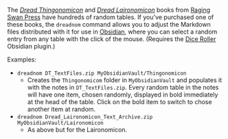 The _[Dread Thingonomicon](https://www.ragingswanpress.com/system-neutral/the-dread-thingonomicon)_ and _[Dread Laironomicon](https://www.ragingswanpress.com/system-neutral/dread-laironomicon)_ books from [Raging Swan Press](https://www.ragingswanpress.com/) have hundreds of random tables. If you've purchased one of these books, the `dreadnom` command allows you to adjust the Markdown files distributed with it for use in [Obsidian](https://obsidian.md/), where you can select a random entry from any table with the click of the mouse. (Requires the [Dice Roller](https://plugins.javalent.com/Dice+Roller/Dice+Roller) Obsidian plugin.)

Examples:

- `dreadnom DT_TextFiles.zip MyObsidianVault/Thingonomicon`
  - Creates the `Thingonomicom` folder in `MyObsidianVault` and populates it with the notes in `DT_TextFiles.zip`. Every random table in the notes will have one item, chosen randomly, displayed in bold immediately at the head of the table. Click on the bold item to switch to chose another item at random.
- `dreadnom Dread_Laironomicon_Text_Archive.zip MyObsidianVault/Laironomicon`
  - As above but for the Laironomicon.
